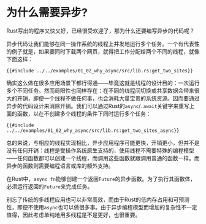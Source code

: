 # 为什么需要异步?

Rust写出的程序又快又好，已经很受欢迎了，那为什么还要编写异步的代码呢？

异步代码让我们能够在同一操作系统的线程上并发地运行多个任务。一个有代表性的例子就是，如果要同时下载两个网页，就得把工作分配给两个不同的线程，就像下面这样：

```rust,ignore
{{#include ../../examples/01_02_why_async/src/lib.rs:get_two_sites}}
```

确实这么做在很多应用场景下都行得通——毕竟这就是线程的设计目的：一次运行多个不同任务。然而局限性也同样存在：在不同的线程间切换或共享数据会带来很大的开销，即便一个线程不做任何事，也会消耗大量宝贵的系统资源。因而要通过异步的代码设计来消除开销。我们可以通过Rust的`async`/`.await`关键字来重写上面的函数，以在不创建多个线程的条件下同时运行多个任务：

```rust,ignore
{{#include ../../examples/01_02_why_async/src/lib.rs:get_two_sites_async}}
```

总的来说，与相应的线程实现相比，异步应用程序可能更快，开销更小，但并不是没有任何开销：线程是受操作系统原生支持的，使用线程不需要特殊的编程模型——任何函数都可以创建一个线程，而调用这些函数就跟调用普通的函数一样。而异步的函数则需要编程语言或库的额外支持。

在Rust中，`async fn`能够创建一个返回`Future`的异步函数。为了执行其函数体，必须运行返回的`Future`来完成任务。

别忘了传统的多线程应用也可以非常高效，而由于Rust的低内存占用和可预测性，即便不使用`async`也可以做很多事。由于异步编程模型而增加的复杂性不一定值得，因此考虑单纯地用多线程是不是更好，也很重要。